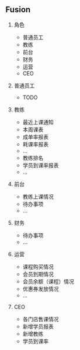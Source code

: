 ## Fusion
1. 角色
	* 普通员工
	* 教练
	* 前台
	* 财务
	* 运营
	* CEO

1. 普通员工
	* TODO

1. 教练
	* 最近上课通知
	* 本周课表
	* 成单率报表
	* 耗课率报表
	* ...
	* 教练排名
	* 学员到课率报表
	* ...

1. 前台
	* 教练上课情况
	* 待办事项
	* ...

1. 财务
	* 待办事项
	* ...

1. 运营
	* 课程购买情况
	* 会员到期情况
	* 会员余额（课程）情况
	* 优惠券发放情况
	* ...

1. CEO
	* 各门店售课情况
	* 新增学员报表
	* 新增教练
	* 学员到课率

